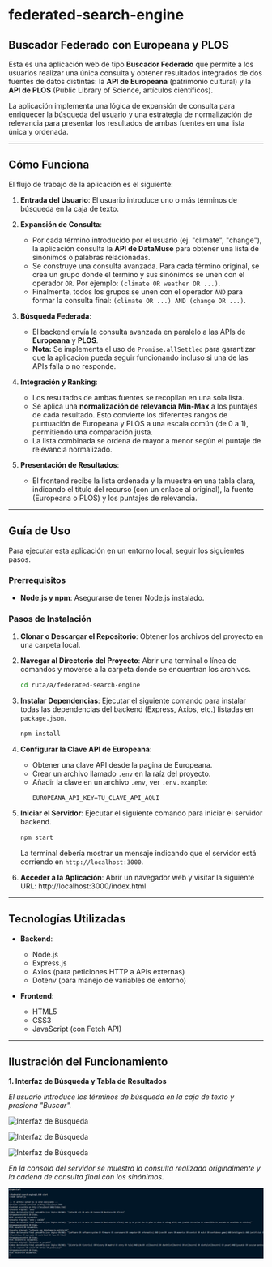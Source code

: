 ﻿# federated-search-engine
## Buscador Federado con Europeana y PLOS

Esta es una aplicación web de tipo **Buscador Federado** que permite a los usuarios realizar una única consulta y obtener resultados integrados de dos fuentes de datos distintas: la **API de Europeana** (patrimonio cultural) y la **API de PLOS** (Public Library of Science, artículos científicos).

La aplicación implementa una lógica de expansión de consulta para enriquecer la búsqueda del usuario y una estrategia de normalización de relevancia para presentar los resultados de ambas fuentes en una lista única y ordenada.

---

## Cómo Funciona

El flujo de trabajo de la aplicación es el siguiente:

1.  **Entrada del Usuario**: El usuario introduce uno o más términos de búsqueda en la caja de texto.

2.  **Expansión de Consulta**:
    - Por cada término introducido por el usuario (ej. "climate", "change"), la aplicación consulta la **API de DataMuse** para obtener una lista de sinónimos o palabras relacionadas.
    - Se construye una consulta avanzada. Para cada término original, se crea un grupo donde el término y sus sinónimos se unen con el operador `OR`. Por ejemplo: `(climate OR weather OR ...)`.
    - Finalmente, todos los grupos se unen con el operador `AND` para formar la consulta final: `(climate OR ...) AND (change OR ...)`.

3.  **Búsqueda Federada**:
    - El backend envía la consulta avanzada en paralelo a las APIs de **Europeana** y **PLOS**.
    - **Nota:** Se implementa el uso de `Promise.allSettled` para garantizar que la aplicación pueda seguir funcionando incluso si una de las APIs falla o no responde.

4.  **Integración y Ranking**:
    - Los resultados de ambas fuentes se recopilan en una sola lista.
    - Se aplica una **normalización de relevancia Min-Max** a los puntajes de cada resultado. Esto convierte los diferentes rangos de puntuación de Europeana y PLOS a una escala común (de 0 a 1), permitiendo una comparación justa.
    - La lista combinada se ordena de mayor a menor según el puntaje de relevancia normalizado.

5.  **Presentación de Resultados**:
    - El frontend recibe la lista ordenada y la muestra en una tabla clara, indicando el título del recurso (con un enlace al original), la fuente (Europeana o PLOS) y los puntajes de relevancia.

---

## Guía de Uso

Para ejecutar esta aplicación en un entorno local, seguir los siguientes pasos.

### Prerrequisitos

- **Node.js y npm**: Asegurarse de tener Node.js instalado.

### Pasos de Instalación

1.  **Clonar o Descargar el Repositorio**:
    Obtener los archivos del proyecto en una carpeta local.

2.  **Navegar al Directorio del Proyecto**:
    Abrir una terminal o línea de comandos y moverse a la carpeta donde se encuentran los archivos.
    ```bash
    cd ruta/a/federated-search-engine
    ```

3.  **Instalar Dependencias**:
    Ejecutar el siguiente comando para instalar todas las dependencias del backend (Express, Axios, etc.) listadas en `package.json`.
    ```bash
    npm install
    ```

4.  **Configurar la Clave API de Europeana**:
    - Obtener una clave API desde la pagina de Europeana.
    - Crear un archivo llamado `.env` en la raíz del proyecto.
    - Añadir la clave en un archivo `.env`, ver `.env.example`:
      ```
      EUROPEANA_API_KEY=TU_CLAVE_API_AQUI
      ```

5.  **Iniciar el Servidor**:
    Ejecutar el siguiente comando para iniciar el servidor backend.
    ```bash
    npm start
    ```
    La terminal debería mostrar un mensaje indicando que el servidor está corriendo en `http://localhost:3000`.

6.  **Acceder a la Aplicación**:
    Abrir un navegador web y visitar la siguiente URL:
    http://localhost:3000/index.html

---

## Tecnologías Utilizadas

- **Backend**:
  - Node.js
  - Express.js
  - Axios (para peticiones HTTP a APIs externas)
  - Dotenv (para manejo de variables de entorno)

- **Frontend**:
  - HTML5
  - CSS3
  - JavaScript (con Fetch API)

---

## Ilustración del Funcionamiento


**1. Interfaz de Búsqueda y Tabla de Resultados**

*El usuario introduce los términos de búsqueda en la caja de texto y presiona "Buscar".*

![Interfaz de Búsqueda](pictures/Demostración1.png)

![Interfaz de Búsqueda](pictures/Demostración2.png)

![Interfaz de Búsqueda](pictures/Demostración3.png)

*En la consola del servidor se muestra la consulta realizada originalmente y la cadena de consulta final con los sinónimos.*

![Interfaz de Búsqueda](pictures/SalidaEnConsola.png)

